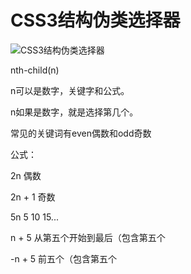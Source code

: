 # CSS3结构伪类选择器

![CSS3结构伪类选择器](F:\E盘\编程学习\web\css\CSS3结构伪类选择器.png)

nth-child(n)

n可以是数字，关键字和公式。

n如果是数字，就是选择第几个。

常见的关键词有even偶数和odd奇数



公式：

2n 偶数 

2n + 1 奇数

5n 5 10 15...

n + 5 从第五个开始到最后（包含第五个

-n + 5 前五个（包含第五个